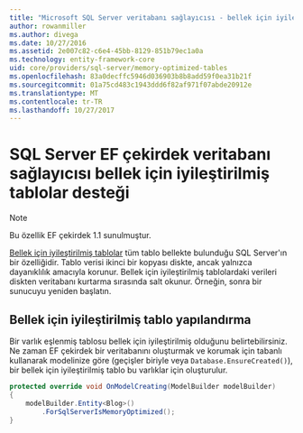 ```yaml
---
title: "Microsoft SQL Server veritabanı sağlayıcısı - bellek için iyileştirilmiş tablolar - EF çekirdek"
author: rowanmiller
ms.author: divega
ms.date: 10/27/2016
ms.assetid: 2e007c82-c6e4-45bb-8129-851b79ec1a0a
ms.technology: entity-framework-core
uid: core/providers/sql-server/memory-optimized-tables
ms.openlocfilehash: 83a0decffc5946d036903b8b8add59f0ea31b21f
ms.sourcegitcommit: 01a75cd483c1943ddd6f82af971f07abde20912e
ms.translationtype: MT
ms.contentlocale: tr-TR
ms.lasthandoff: 10/27/2017
---
```

# <a name="memory-optimized-tables-support-in-sql-server-ef-core-database-provider"></a>SQL Server EF çekirdek veritabanı sağlayıcısı bellek için iyileştirilmiş tablolar desteği

> [!NOTE]  
>
> Bu özellik EF çekirdek 1.1 sunulmuştur.

[Bellek için iyileştirilmiş tablolar](https://docs.microsoft.com/sql/relational-databases/in-memory-oltp/memory-optimized-tables) tüm tablo bellekte bulunduğu SQL Server'ın bir özelliğidir. Tablo verisi ikinci bir kopyası diskte, ancak yalnızca dayanıklılık amacıyla korunur. Bellek için iyileştirilmiş tablolardaki verileri diskten veritabanı kurtarma sırasında salt okunur. Örneğin, sonra bir sunucuyu yeniden başlatın.

## <a name="configuring-a-memory-optimized-table"></a>Bellek için iyileştirilmiş tablo yapılandırma

Bir varlık eşlenmiş tablosu bellek için iyileştirilmiş olduğunu belirtebilirsiniz. Ne zaman EF çekirdek bir veritabanını oluşturmak ve korumak için tabanlı kullanarak modelinize göre (geçişler biriyle veya `Database.EnsureCreated()`), bir bellek için iyileştirilmiş tablo bu varlıklar için oluşturulur.

``` csharp
protected override void OnModelCreating(ModelBuilder modelBuilder)
{
    modelBuilder.Entity<Blog>()
        .ForSqlServerIsMemoryOptimized();
}
```
